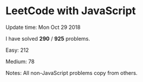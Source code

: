 # LeetCode with JavaScript

Update time: Mon Oct 29 2018

I have solved **290** / **925** problems.

Easy: 212

Medium: 78

Notes: All non-JavaScript problems copy from others.